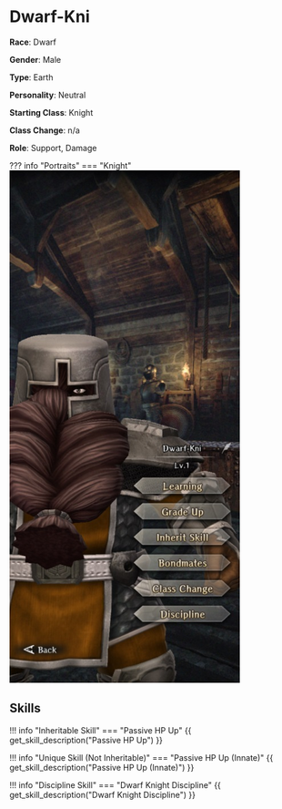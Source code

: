 # Dwarf-Kni

**Race**: Dwarf

**Gender**: Male

**Type**: Earth

**Personality**: Neutral

**Starting Class**: Knight

**Class Change**: n/a

**Role**: Support, Damage

??? info "Portraits"
    === "Knight"
        ![](../img/dwarf-kni-knight.jpg)

## Skills

!!! info "Inheritable Skill"
    === "Passive HP Up"
        {{ get_skill_description("Passive HP Up") }}

!!! info "Unique Skill (Not Inheritable)"
    === "Passive HP Up (Innate)"
        {{ get_skill_description("Passive HP Up (Innate)") }}

!!! info "Discipline Skill"
    === "Dwarf Knight Discipline"
        {{ get_skill_description("Dwarf Knight Discipline") }}
